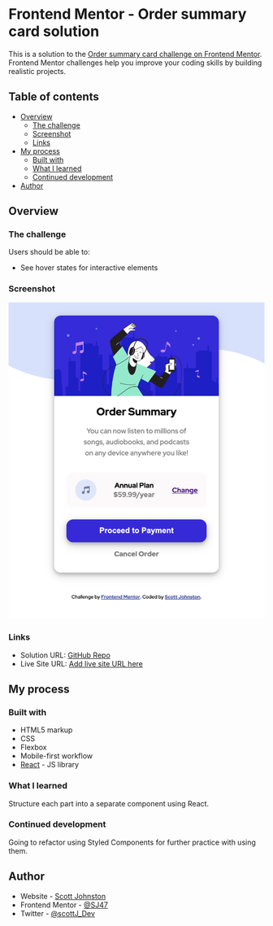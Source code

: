 # Frontend Mentor - Order summary card solution

This is a solution to the [Order summary card challenge on Frontend Mentor](https://www.frontendmentor.io/challenges/order-summary-component-QlPmajDUj). Frontend Mentor challenges help you improve your coding skills by building realistic projects.

## Table of contents

-   [Overview](#overview)
    -   [The challenge](#the-challenge)
    -   [Screenshot](#screenshot)
    -   [Links](#links)
-   [My process](#my-process)
    -   [Built with](#built-with)
    -   [What I learned](#what-i-learned)
    -   [Continued development](#continued-development)
-   [Author](#author)

## Overview

### The challenge

Users should be able to:

-   See hover states for interactive elements

### Screenshot

![](./screenshot.png)

### Links

-   Solution URL: [GitHub Repo](https://github.com/SJ47/frontend-mentor-order-summary-component)
-   Live Site URL: [Add live site URL here](https://your-live-site-url.com)

## My process

### Built with

-   HTML5 markup
-   CSS
-   Flexbox
-   Mobile-first workflow
-   [React](https://reactjs.org/) - JS library

### What I learned

Structure each part into a separate component using React.

### Continued development

Going to refactor using Styled Components for further practice with using them.

## Author

-   Website - [Scott Johnston](https://www.scottjohnston.dev)
-   Frontend Mentor - [@SJ47](https://www.frontendmentor.io/profile/SJ47)
-   Twitter - [@scottJ_Dev](https://www.twitter.com/scottJ_Dev)
